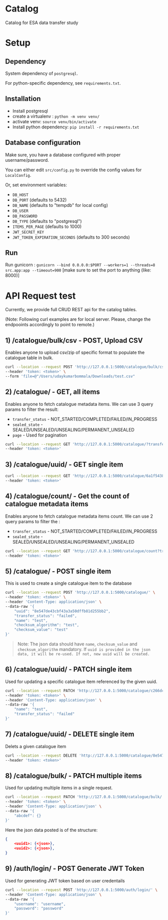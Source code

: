 # Catalog
Catalog for ESA data transfer study


# Setup

## Dependency

System dependency of `postgresql`.

For python-specific dependency, see `requirements.txt`.

## Installation

- Install postgresql
- create a virtualenv : `python -m venv venv/`
- activate venv: `source venv/bin/activate`
- Install python dependency: `pip install -r requirements.txt`

## Database configuration

Make sure, you have a database configured with proper username/password.

You can either edit `src/config.py` to override the config values for `LocalConfig`.

Or, set environment variables:
- `DB_HOST`
- `DB_PORT` (defaults to 5432)
- `DB_NAME` (defaults to "tempdb" for local config)
- `DB_USER`
- `DB_PASSWORD`
- `DB_TYPE` (defaults to "postgresql")
- `ITEMS_PER_PAGE` (defaults to 1000)
- `JWT_SECRET_KEY`
- `JWT_TOKEN_EXPIRATION_SECONDS` (defaults to 300 seconds)

## Run

Run gunicorn : `gunicorn --bind 0.0.0.0:$PORT --workers=1 --threads=8 src.app:app --timeout=900`
[make sure to set the port to anything (like: 8000)]

# API Request test

Currently, we provide full CRUD REST api for the catalog tables.

(Note: Following curl examples are for local server. Please, change the endpooints accordingly to point to remote.)

## 1) /catalogue/bulk/csv - POST, Upload CSV

Enables anyone to upload csv/zip of specific format to populate the catalogue table in bulk.

```bash
curl --location --request POST 'http://127.0.0.1:5000/catalogue/bulk/csv/' \
--header 'token: <token>' \
--form 'file=@"/Users/udaykumarbommala/Downloads/test.csv"
```

## 2) /catalogue/ - GET, all items

Enables anyone to fetch catalogue metadata items. We can use 3 query params to filter the result:
- `transfer_status` - NOT_STARTED/COMPLETED/FAILED/IN_PROGRESS
- `sealed_state` - SEALED/UNSEALED/UNSEALING/PERMANENT_UNSEALED
- `page` - Used for pagination


```bash
curl --location --request GET 'http://127.0.0.1:5000/catalogue/?transfer_status=NOT_STARTED&sealed_state=PERMANENT_UNSEALED&page=1' \
--header 'token: <token>'
```

## 3)  /catalogue/uuid/ - GET single item

```bash
curl --location --request GET 'http://127.0.0.1:5000/catalogue/6a1f5438-50d1-4e02-a11b-52f9018da69f/' \
--header 'token: <token>'
```

## 4) /catalogue/count/ - Get the count of catalogue metadata items

Enables anyone to fetch catalogue metadata items count. We can use 2 query params to filter the :
- `transfer_status` - NOT_STARTED/COMPLETED/FAILED/IN_PROGRESS
- `sealed_state` - SEALED/UNSEALED/UNSEALING/PERMANENT_UNSEALED

```bash
curl --location --request GET 'http://127.0.0.1:5000/catalogue/count?transfer_status=NOT_STARTED&sealed_state=PERMANENT_UNSEALED' \
--header 'token: <token>'
```
## 5) /catalogue/ - POST single item

This  is used to create a single catalogue item to the database

```bash
curl --location --request POST 'http://127.0.0.1:5000/catalogue/' \
--header 'token: <token>' \
--header 'Content-Type: application/json' \
--data-raw '{
    "uuid": "8e547de43cbf43a3a50dffb81d255bb2",
    "transfer_status": "failed",
    "name": "test",
    "checksum_algorithm": "test",
    "checksum_value": "test"
}'
```

> Note: The json data should have `name`, `checksum_value` and `checksum_algorithm` mandatory. If `uuid is provided in the json data, it will be re-used. If not, new uuid will be created.`

## 6) /catalogue/uuid/ - PATCH single item

Used for updating a specific catalogue item referenced by the given uuid.

```bash
curl --location --request PATCH 'http://127.0.0.1:5000/catalogue/c266dc7b9fad4d64aaa7d103b6f0af09/' \
--header 'token: <token>' \
--header 'Content-Type: application/json' \
--data-raw '{
    "name": "test",
    "transfer_status": "failed"
}'
```

## 7) /catalogue/uuid/ - DELETE single item

Delets a given catalogue item

```bash
curl --location --request DELETE 'http://127.0.0.1:5000/catalogue/8e547de43cbf43a3a50dffb81d255bb2/' \
--header 'token: <token>'
```


## 8) /catalogue/bulk/ - PATCH multiple items

Used for updating multiple items in a single request.

```bash
curl --location --request PATCH 'http://127.0.0.1:5000/catalogue/bulk/' \
--header 'token: <token>' \
--header 'Content-Type: application/json' \
--data-raw '{
    "abcdef": {}
}'
```

Here the json data posted is of the structure:
```json
{
    <uuid1>: {<json>},
    <uuid2>: {<json>},
}
```

## 9) /auth/login/ - POST Generate JWT Token

Used for generating JWT token based on user credentails
```bash
curl --location --request POST 'http://127.0.0.1:5000/auth/login/' \
--header 'Content-Type: application/json' \
--data-raw '{
    "username": "username",
    "password": "password"
}'
```
